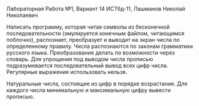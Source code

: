 Лабораторная Работа №1, Вариант 14
ИСТбд-11, Лашманов Николай Николаевич

Написать программу, которая читая символы из бесконечной последовательности (эмулируется конечным файлом, читающимся поблочно), распознает, преобразует и выводит на экран числа по определенному правилу. Числа распознаются по законам грамматики русского языка. Преобразование делать по возможности через словарь. Для упрощения под выводом числа прописью подразумевается последовательный вывод всех цифр числа. Регулярные выражения использовать нельзя.

Натуральные числа, состоящие из цифр в порядке возрастания. Для каждого числа минимальную и максимальную цифру вывести прописью.
